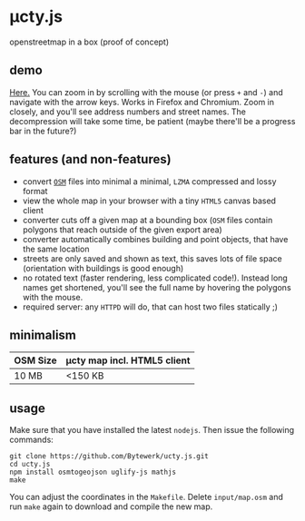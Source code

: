 # µcty.js
openstreetmap in a box (proof of concept)

## demo
[Here.](http://ucty.oakey-dev.eu/) You can zoom in by scrolling with the mouse (or press `+` and `-`) and navigate with the arrow keys. Works in Firefox and Chromium. Zoom in closely, and you'll see address numbers and street names. The decompression will take some time, be patient (maybe there'll be a progress bar in the future?)

## features (and non-features)
* convert [`OSM`](http://openstreetmap.org) files into minimal a minimal, `LZMA` compressed and lossy format
* view the whole map in your browser with a tiny `HTML5` canvas based client
* converter cuts off a given map at a bounding box (`OSM` files contain polygons that reach outside of the given export area)
* converter automatically combines building and point objects, that have the same location
* streets are only saved and shown as text, this saves lots of file space (orientation with buildings is good enough)
* no rotated text (faster rendering, less complicated code!). Instead long names get shortened, you'll see the full name by hovering the polygons with the mouse.
* required server: any `HTTPD` will do, that can host two files statically ;)


## minimalism
|OSM Size|µcty map incl. HTML5 client|
---------|---------------------------------
|10 MB| <150 KB|

## usage
Make sure that you have installed the latest `nodejs`. Then issue the following commands:
```shell
git clone https://github.com/Bytewerk/ucty.js.git
cd ucty.js
npm install osmtogeojson uglify-js mathjs
make
```
You can adjust the coordinates in the `Makefile`. Delete `input/map.osm` and run `make` again to download and compile the new map.
